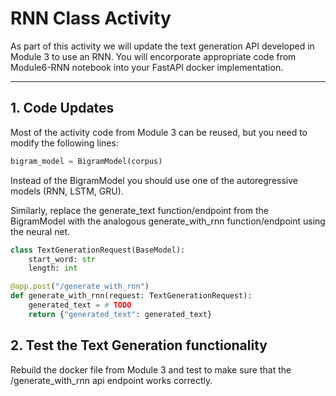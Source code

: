 # RNN Class Activity

As part of this activity we will update the text generation API developed in Module 3 to use an RNN. You will encorporate appropriate code from Module6-RNN notebook into your FastAPI docker implementation. 

---

## 1. Code Updates

Most of the activity code from Module 3 can be reused, but you need to modify the following lines:


```python
bigram_model = BigramModel(corpus)
```

Instead of the BigramModel you should use one of the autoregressive models (RNN, LSTM, GRU).

Similarly, replace the generate_text function/endpoint from the BigramModel with the analogous generate_with_rnn function/endpoint using the neural net.

```python
class TextGenerationRequest(BaseModel):
    start_word: str
    length: int

@app.post("/generate_with_rnn")
def generate_with_rnn(request: TextGenerationRequest):
    generated_text = # TODO
    return {"generated_text": generated_text}
```

## 2. Test the Text Generation functionality

Rebuild the docker file from Module 3 and test to make sure that the /generate_with_rnn api endpoint works correctly.